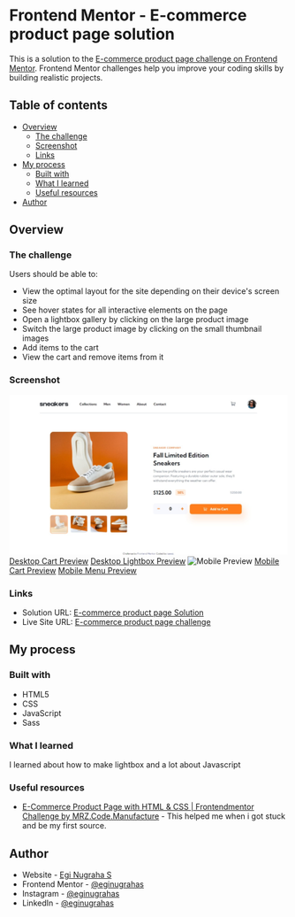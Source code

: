 # Frontend Mentor - E-commerce product page solution

This is a solution to the [E-commerce product page challenge on Frontend Mentor](https://www.frontendmentor.io/challenges/ecommerce-product-page-UPsZ9MJp6). Frontend Mentor challenges help you improve your coding skills by building realistic projects.

## Table of contents

- [Overview](#overview)
  - [The challenge](#the-challenge)
  - [Screenshot](#screenshot)
  - [Links](#links)
- [My process](#my-process)
  - [Built with](#built-with)
  - [What I learned](#what-i-learned)
  - [Useful resources](#useful-resources)
- [Author](#author)



## Overview

### The challenge

Users should be able to:

- View the optimal layout for the site depending on their device's screen size
- See hover states for all interactive elements on the page
- Open a lightbox gallery by clicking on the large product image
- Switch the large product image by clicking on the small thumbnail images
- Add items to the cart
- View the cart and remove items from it

### Screenshot

![Desktop Preview](./dekstop-preview.jpeg)
[Desktop Cart Preview](./desktop-cart-preview.jpeg)
[Desktop Lightbox Preview](./desktop-lightbox.jpeg)
![Mobile Preview](./mobile-preview.jpeg)
[Mobile Cart Preview](./mobile-cart-preview.jpeg)
[Mobile Menu Preview](./mobile-menu-preview.jpeg)

### Links

- Solution URL: [E-commerce product page Solution](https://www.frontendmentor.io/solutions/ecommerce-product-page-challenge-on-frontend-mentor-30Uz9yScU)
- Live Site URL: [E-commerce product page challenge](https://eginugrahas-ecommerce-product.netlify.app/)

## My process

### Built with

- HTML5
- CSS
- JavaScript
- Sass


### What I learned

I learned about how to make lightbox and a lot about Javascript 



### Useful resources

- [E-Commerce Product Page with HTML & CSS | Frontendmentor Challenge by MRZ.Code.Manufacture](https://www.youtube.com/watch?v=Vjyxlq1hrME&t=810s&ab_channel=MRZ.Code.Manufacture) - This helped me when i got stuck and be my first source.


## Author

- Website - [Egi Nugraha S](https://igeegi.my.id)
- Frontend Mentor - [@eginugrahas](https://www.frontendmentor.io/profile/eginugrahas)
- Instagram - [@eginugrahas](https://www.instagram.com/eginugrahas)
- LinkedIn - [@eginugrahas](https://www.linkedin.com/eginugrahas)

